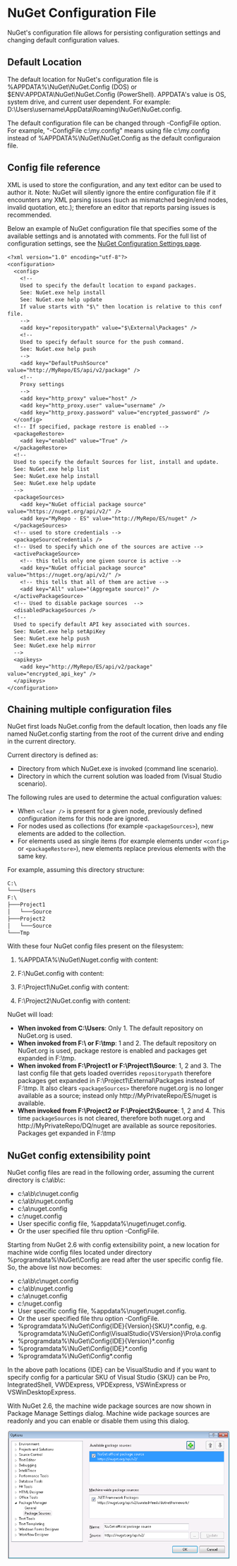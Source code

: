 ﻿# NuGet Configuration File

NuGet's configuration file allows for persisting configuration settings and changing default configuration values.

## Default Location

The default location for NuGet's configuration file is %APPDATA%\NuGet\NuGet.Config (DOS) or $ENV:APPDATA\NuGet\NuGet.Config (PowerShell).
APPDATA's value is OS, system drive, and current user dependent. For example: D:\Users\username\AppData\Roaming\NuGet\NuGet.config.

The default configuration file can be changed through -ConfigFile option. For example, 
"-ConfigFile c:\my.config" means using file c:\my.config instead of %APPDATA%\NuGet\NuGet.Config as the default configuraion file.

## Config file reference

XML is used to store the configuration, and any text editor can be used to author it.
Note: NuGet will silently ignore the entire configuration file if it encounters any XML parsing issues (such as mismatched begin/end nodes, invalid quotation, etc.); therefore an editor that reports parsing issues is recommended.

Below an example of NuGet configuration file that specifies some of the available settings and is annotated with comments.  For the full list of configuration settings, see the [NuGet Configuration Settings page](nuget-config-settings).

    <?xml version="1.0" encoding="utf-8"?>
    <configuration>
      <config>
	    <!-- 
		Used to specify the default location to expand packages.
		See: NuGet.exe help install
		See: NuGet.exe help update
		If value starts with "$\" then location is relative to this conf file.
		-->
        <add key="repositorypath" value="$\External\Packages" />
		<!-- 
		Used to specify default source for the push command.
		See: NuGet.exe help push
		-->
        <add key="DefaultPushSource" value="http://MyRepo/ES/api/v2/package" />
		<!-- 
		Proxy settings
		-->
		<add key="http_proxy" value="host" />
		<add key="http_proxy.user" value="username" />
		<add key="http_proxy.password" value="encrypted_password" />
      </config>
	  <!-- If specified, package restore is enabled -->
	  <packageRestore>
        <add key="enabled" value="True" />
      </packageRestore>
	  <!--
	  Used to specify the default Sources for list, install and update.
	  See: NuGet.exe help list
	  See: NuGet.exe help install
	  See: NuGet.exe help update
	  -->
      <packageSources>
        <add key="NuGet official package source" value="https://nuget.org/api/v2/" />
        <add key="MyRepo - ES" value="http://MyRepo/ES/nuget" />
      </packageSources>
	  <!-- used to store credentials -->
	  <packageSourceCredentials />
	  <!-- Used to specify which one of the sources are active -->
      <activePackageSource>
	    <!-- this tells only one given source is active -->
        <add key="NuGet official package source" value="https://nuget.org/api/v2/" />
		<!-- this tells that all of them are active -->
		<add key="All" value="(Aggregate source)" />
      </activePackageSource>
	  <!-- Used to disable package sources  -->
      <disabledPackageSources />
	  <!-- 
	  Used to specify default API key associated with sources. 
	  See: NuGet.exe help setApiKey
	  See: NuGet.exe help push
	  See: NuGet.exe help mirror
	  -->
      <apikeys>
        <add key="http://MyRepo/ES/api/v2/package" value="encrypted_api_key" />
      </apikeys>
    </configuration>

## Chaining multiple configuration files

NuGet first loads NuGet.config from the default location, then loads any file named NuGet.config starting from the root of the current drive and ending in the current directory.

Current directory is defined as:

* Directory from which NuGet.exe is invoked (command line scenario).
* Directory in which the current solution was loaded from (Visual Studio scenario).


The following rules are used to determine the actual configuration values:

* When `<clear />` is present for a given node, previously defined configuration items for this node are ignored.
* For nodes used as collections (for example `<packageSources>`), new elements are added to the collection.
* For elements used as single items (for example elements under `<config>` or `<packageRestore>`), new elements replace previous elements with the same key.

For example, assuming this directory structure:

    C:\
    └───Users
    F:\
    ├───Project1
    │   └───Source
	├───Project2
    │   └───Source
	└───Tmp
       
With these four NuGet config files present on the filesystem: 

1) %APPDATA%\NuGet\Nuget.config with content:

    <?xml version="1.0" encoding="utf-8"?>
    <configuration>
      <activePackageSource>
        <add key="NuGet official package source" value="https://nuget.org/api/v2/" />
      </activePackageSource>
    </configuration>

2) F:\NuGet.config with content:

    <?xml version="1.0" encoding="utf-8"?>
    <configuration>
	  <config>
        <add key="repositorypath" value="F:\tmp" />
      </config>
      <packageRestore>
        <add key="enabled" value="True" />
      </packageRestore>
    </configuration>

3) F:\Project1\NuGet.config with content:

    <?xml version="1.0" encoding="utf-8"?>
    <configuration>
      <config>
        <add key="repositorypath" value="$\External\Packages" />
        <add key="DefaultPushSource" value="http://MyPrivateRepo/ES/api/v2/package" />
      </config>
      <packageSources>
        <clear /> <!-- ensure only the sources defined below are used -->
        <add key="MyPrivateRepo - ES" value="http://MyPrivateRepo/ES/nuget" />
      </packageSources>
    </configuration>

4) F:\Project2\NuGet.config with content:

    <?xml version="1.0" encoding="utf-8"?>
    <configuration>
      <packageSources>
	    <!-- Add this repository to the list of available repositories -->
        <add key="MyPrivateRepo - DQ" value="http://MyPrivateRepo/DQ/nuget" />
      </packageSources>
    </configuration>

NuGet will load:

* **When invoked from C:\Users**: Only 1. The default repository on NuGet.org is used.
* **When invoked from F:\ or F:\tmp**: 1 and 2. The default repository on NuGet.org is used, package restore is enabled and packages get expanded in F:\tmp.
* **When invoked from F:\Project1 or F:\Project1\Source**: 1, 2 and 3. The last config file that gets loaded overrides `repositorypath` therefore packages get expanded in F:\Project1\External\Packages instead of F:\tmp. It also clears `<packageSources>` therefore nuget.org is no longer available as a source; instead only http://MyPrivateRepo/ES/nuget is available.
* **When invoked from F:\Project2 or F:\Project2\Source**: 1, 2 and 4. This time `packageSources` is not cleared, therefore both nuget.org and http://MyPrivateRepo/DQ/nuget are available as source repositories. Packages get expanded in F:\tmp

## NuGet config extensibility point
NuGet config files are read in the following order, assuming  the current directory is c:\a\b\c:

* c:\a\b\c\nuget.config
* c:\a\b\nuget.config
* c:\a\nuget.config
* c:\nuget.config
* User specific config file, %appdata%\nuget\nuget.config. 
* Or the user specified file thru option -ConfigFile.

Starting from NuGet 2.6 with config extensibility point, a new location for machine wide config files located under directory %programdata%\NuGet\Config are read after the user specific config file. So, the above list now becomes:

* c:\a\b\c\nuget.config
* c:\a\b\nuget.config
* c:\a\nuget.config
* c:\nuget.config
* User specific config file, %appdata%\nuget\nuget.config. 
* Or the user specified file thru option -ConfigFile.
* %programdata%\NuGet\Config\{IDE}\{Version}\{SKU}\*.config, e.g. %programdata%\NuGet\Config\VisualStudio\{VSVersion}\Pro\a.config
* %programdata%\NuGet\Config\{IDE}\{Version}\*.config
* %programdata%\NuGet\Config\{IDE}\*.config
* %programdata%\NuGet\Config\*.config

In the above path locations {IDE} can be VisualStudio and if you want to specify config for a particular SKU of Visual Studio {SKU} can be  Pro, IntegratedShell, VWDExpress, VPDExpress, VSWinExpress or VSWinDesktopExpress.

With NuGet 2.6, the machine wide package sources are now shown in Package Manage Settings dialog. Machine wide package sources are readonly and you can enable or disable them using this dialog.

![NuGet Config File machine wide settings](images/NuGet-Config-File-machinewidesettings.PNG)
